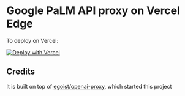 # Google PaLM API proxy on Vercel Edge

To deploy on Vercel:

[![Deploy with Vercel](https://vercel.com/button)](https://vercel.com/new/clone?repository-url=https%3A%2F%2Fgithub.com%2Ftsui66%2Fbard-proxy)

## Credits
It is built on top of [egoist/openai-proxy](https://github.com/egoist/openai-proxy), which started this project